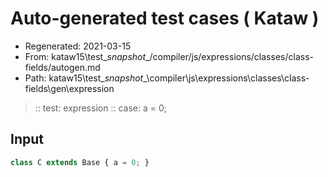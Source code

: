 # Auto-generated test cases ( Kataw )
- Regenerated: 2021-03-15
- From: kataw15\test\__snapshot__/compiler/js/expressions/classes/class-fields/autogen.md
- Path: kataw15\test\__snapshot__\compiler\js\expressions\classes\class-fields\gen\expression
> :: test: expression
> :: case: a = 0;
## Input

`````js
class C extends Base { a = 0; }
`````
